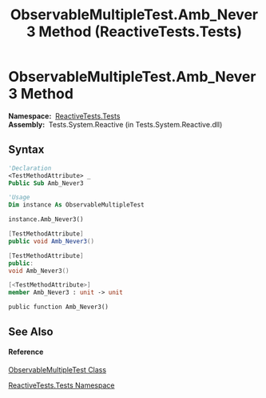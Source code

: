 ﻿---
title: ObservableMultipleTest.Amb_Never3 Method  (ReactiveTests.Tests)
TOCTitle: Amb_Never3 Method
ms:assetid: M:ReactiveTests.Tests.ObservableMultipleTest.Amb_Never3
ms:mtpsurl: https://msdn.microsoft.com/en-us/library/reactivetests.tests.observablemultipletest.amb_never3(v=VS.103)
ms:contentKeyID: 36620454
ms.date: 06/28/2011
mtps_version: v=VS.103
f1_keywords:
- ReactiveTests.Tests.ObservableMultipleTest.Amb_Never3
dev_langs:
- CSharp
- JScript
- VB
- FSharp
- c++
---

# ObservableMultipleTest.Amb\_Never3 Method

**Namespace:**  [ReactiveTests.Tests](hh289046\(v=vs.103\).md)  
**Assembly:**  Tests.System.Reactive (in Tests.System.Reactive.dll)

## Syntax

``` vb
'Declaration
<TestMethodAttribute> _
Public Sub Amb_Never3
```

``` vb
'Usage
Dim instance As ObservableMultipleTest

instance.Amb_Never3()
```

``` csharp
[TestMethodAttribute]
public void Amb_Never3()
```

``` c++
[TestMethodAttribute]
public:
void Amb_Never3()
```

``` fsharp
[<TestMethodAttribute>]
member Amb_Never3 : unit -> unit 
```

``` jscript
public function Amb_Never3()
```

## See Also

#### Reference

[ObservableMultipleTest Class](hh303586\(v=vs.103\).md)

[ReactiveTests.Tests Namespace](hh289046\(v=vs.103\).md)

